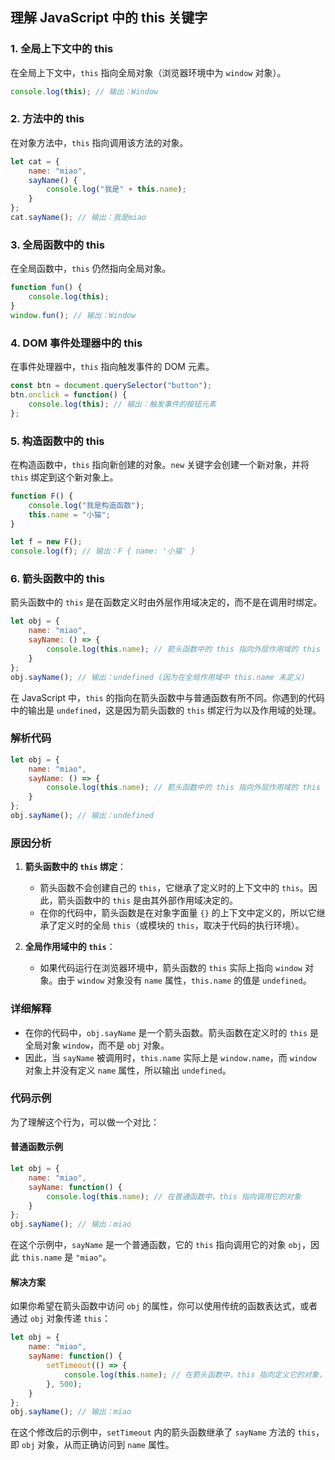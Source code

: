 ## 理解 JavaScript 中的 this 关键字

### 1. 全局上下文中的 this

在全局上下文中，`this` 指向全局对象（浏览器环境中为 `window` 对象）。

```javascript
console.log(this); // 输出：Window
```

### 2. 方法中的 this

在对象方法中，`this` 指向调用该方法的对象。

```javascript
let cat = {
    name: "miao",
    sayName() {
        console.log("我是" + this.name);
    }
};
cat.sayName(); // 输出：我是miao
```

### 3. 全局函数中的 this

在全局函数中，`this` 仍然指向全局对象。

```javascript
function fun() {
    console.log(this);
}
window.fun(); // 输出：Window
```

### 4. DOM 事件处理器中的 this

在事件处理器中，`this` 指向触发事件的 DOM 元素。

```javascript
const btn = document.querySelector("button");
btn.onclick = function() {
    console.log(this); // 输出：触发事件的按钮元素
};
```

### 5. 构造函数中的 this

在构造函数中，`this` 指向新创建的对象。`new` 关键字会创建一个新对象，并将 `this` 绑定到这个新对象上。

```javascript
function F() {
    console.log("我是构造函数");
    this.name = "小猫";
}

let f = new F();
console.log(f); // 输出：F { name: '小猫' }
```

### 6. 箭头函数中的 this

箭头函数中的 `this` 是在函数定义时由外层作用域决定的，而不是在调用时绑定。

```javascript
let obj = {
    name: "miao",
    sayName: () => {
        console.log(this.name); // 箭头函数中的 this 指向外层作用域的 this
    }
};
obj.sayName(); // 输出：undefined (因为在全局作用域中 this.name 未定义)
```
在 JavaScript 中，`this` 的指向在箭头函数中与普通函数有所不同。你遇到的代码中的输出是 `undefined`，这是因为箭头函数的 `this` 绑定行为以及作用域的处理。

### 解析代码

```javascript
let obj = {
    name: "miao",
    sayName: () => {
        console.log(this.name); // 箭头函数中的 this 指向外层作用域的 this
    }
};
obj.sayName(); // 输出：undefined
```

### 原因分析

1. **箭头函数中的 `this` 绑定**：
   - 箭头函数不会创建自己的 `this`，它继承了定义时的上下文中的 `this`。因此，箭头函数中的 `this` 是由其外部作用域决定的。
   - 在你的代码中，箭头函数是在对象字面量 `{}` 的上下文中定义的，所以它继承了定义时的全局 `this`（或模块的 `this`，取决于代码的执行环境）。

2. **全局作用域中的 `this`**：
   - 如果代码运行在浏览器环境中，箭头函数的 `this` 实际上指向 `window` 对象。由于 `window` 对象没有 `name` 属性，`this.name` 的值是 `undefined`。

### 详细解释

- 在你的代码中，`obj.sayName` 是一个箭头函数。箭头函数在定义时的 `this` 是全局对象 `window`，而不是 `obj` 对象。
- 因此，当 `sayName` 被调用时，`this.name` 实际上是 `window.name`，而 `window` 对象上并没有定义 `name` 属性，所以输出 `undefined`。

### 代码示例

为了理解这个行为，可以做一个对比：

#### 普通函数示例

```javascript
let obj = {
    name: "miao",
    sayName: function() {
        console.log(this.name); // 在普通函数中，this 指向调用它的对象
    }
};
obj.sayName(); // 输出：miao
```

在这个示例中，`sayName` 是一个普通函数，它的 `this` 指向调用它的对象 `obj`，因此 `this.name` 是 `"miao"`。

#### 解决方案

如果你希望在箭头函数中访问 `obj` 的属性，你可以使用传统的函数表达式，或者通过 `obj` 对象传递 `this`：

```javascript
let obj = {
    name: "miao",
    sayName: function() {
        setTimeout(() => {
            console.log(this.name); // 在箭头函数中，this 指向定义它的对象，这里是 obj
        }, 500);
    }
};
obj.sayName(); // 输出：miao
```

在这个修改后的示例中，`setTimeout` 内的箭头函数继承了 `sayName` 方法的 `this`，即 `obj` 对象，从而正确访问到 `name` 属性。